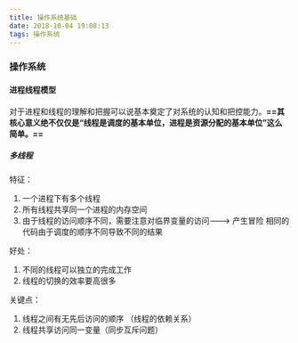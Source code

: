 ```yaml
---
title: 操作系统基础
date: 2018-10-04 19:08:13
tags: 操作系统
---
```


### 操作系统

#### 进程线程模型

对于进程和线程的理解和把握可以说基本奠定了对系统的认知和把控能力。**==其核心意义绝不仅仅是“线程是调度的基本单位，进程是资源分配的基本单位”这么简单。==**

##### 多线程

特征：

1. 一个进程下有多个线程
2. 所有线程共享同一个进程的内存空间
3. 由于线程的访问顺序不同，需要注意对临界变量的访问---> 产生冒险 相同的代码由于调度的顺序不同导致不同的结果

好处：

1. 不同的线程可以独立的完成工作
2. 线程的切换的效率要高很多

关键点：

1. 线程之间有无先后访问的顺序 （线程的依赖关系）
2. 线程共享访问同一变量（同步互斥问题）